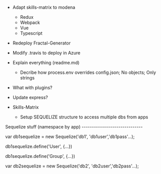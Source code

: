 - Adapt skills-matrix to modena
	- Redux
	- Webpack
	- Vue
	- Typescript
- Redeploy Fractal-Generator

- Modify .travis to deploy in Azure
- Explain everything (readme.md)
	- Decribe how process.env overrides config.json; No objects; Only strings
- What with plugins?
- Update express?
- Skills-Matrix
	- Setup SEQUELIZE structure to access multiple dbs from apps

Sequelize stuff (namespace by app) ------------------------------

var db1sequelize = new Sequelize('db1', 'db1user','db1pass'...);

db1sequelize.define('User', {...})

db1sequelize.define('Group', {...})

var db2sequelize = new Sequelize('db2', 'db2user','db2pass'...);

